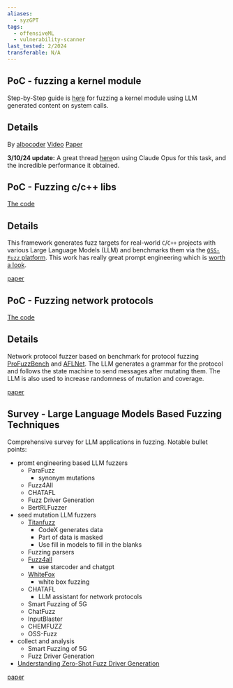 ```yaml
---
aliases:
  - syzGPT
tags:
  - offensiveML
  - vulnerability-scanner
last_tested: 2/2024
transferable: N/A
---
```


## **PoC** - fuzzing a kernel module
Step-by-Step guide is [here](https://albocoder.github.io/fuzzing/exploitation/linux%20kernel/hacking/ai/gpt/llm/2023/11/27/GPT-syzkaller.html?utm_source=tldrsec.com&utm_medium=referral&utm_campaign=tl-dr-sec-211-llms-fuzzing-navigating-the-incident-response-maze-product-security-hashicorp) for fuzzing a kernel module using LLM generated content on system calls. 

## **Details**
By [albocoder](twitter.com/albocoder)
[Video]()
[Paper](https://albocoder.github.io/fuzzing/exploitation/linux%20kernel/hacking/ai/gpt/llm/2023/11/27/GPT-syzkaller.html?utm_source=tldrsec.com&utm_medium=referral&utm_campaign=tl-dr-sec-211-llms-fuzzing-navigating-the-incident-response-maze-product-security-hashicorp) 

**3/10/24 update:** A great thread [here](https://twitter.com/moyix/status/1765967602982027550)on  using Claude Opus for this task, and the incredible performance it obtained. 

## **PoC** - Fuzzing c/c++ libs

[The code](https://github.com/google/oss-fuzz-gen) 

## Details
This framework generates fuzz targets for real-world `C`/`C++` projects with various Large Language Models (LLM) and benchmarks them via the [`OSS-Fuzz` platform](https://github.com/google/oss-fuzz).
This work has really great prompt engineering which is [worth a look](https://storage.googleapis.com/oss-fuzz-llm-targets-public/jsoncpp-json-value-removeindex/prompts.txt). 

[paper](https://security.googleblog.com/2023/08/ai-powered-fuzzing-breaking-bug-hunting.html)


## **PoC** - Fuzzing network protocols

[The code](https://github.com/ChatAFLndss/ChatAFL) 

## Details
Network protocol fuzzer based on benchmark for protocol fuzzing [ProFuzzBench](https://github.com/profuzzbench/profuzzbench) and [AFLNet](https://github.com/aflnet/aflnet). The LLM generates a grammar for the protocol and follows the state machine to send messages after mutating them. The LLM is also used to increase randomness of mutation and coverage.

[paper](https://mengrj.github.io/files/chatafl.pdf)

## **Survey** - Large Language Models Based Fuzzing Techniques

Comprehensive survey for LLM applications in fuzzing. Notable bullet points:

- promt engineering based LLM fuzzers
	- ParaFuzz
		- synonym mutations
	- Fuzz4All
	- CHATAFL
	- Fuzz Driver Generation 
	- BertRLFuzzer
- seed mutation LLM fuzzers
	- [Titanfuzz](https://github.com/ise-uiuc/TitanFuzz)
		- CodeX generates data
		- Part of data is masked
		- Use fill in models to fill in the blanks
	- Fuzzing parsers
	- [Fuzz4all](https://zenodo.org/records/10456883)
		- use starcoder and chatgpt
	- [WhiteFox](https://github.com/google/oss-fuzz)
		- white box fuzzing
	- CHATAFL
		- LLM assistant for network protocols
	- Smart Fuzzing of 5G
	- ChatFuzz
	- InputBlaster
	- CHEMFUZZ
	- OSS-Fuzz
- collect and analysis
	- Smart Fuzzing of 5G
	- Fuzz Driver Generation
- [Understanding Zero-Shot Fuzz Driver Generation](https://sites.google.com/view/llm4fdg/home) 

[paper](https://arxiv.org/abs/2402.00350)
